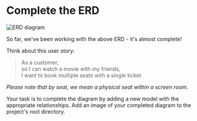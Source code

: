 # Complete the ERD

![ERD diagram](../assets/CinemaBookingERD_NoManyToMany.PNG)

So far, we've been working with the above ERD - it's almost complete!

Think about this user story:

> As a customer, \
  so I can watch a movie with my friends, \
  I want to book multiple seats with a single ticket

*Please note that by seat, we mean a physical seat within a screen room.*

Your task is to complete the diagram by adding a new model with the appropriate relationships. Add an image of your completed diagram to the project's root directory.
